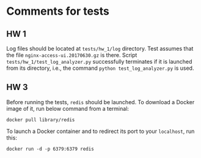 # Comments for tests

## HW 1
Log files should be located at `tests/hw_1/log` directory. Test assumes that the file `nginx-access-ui.20170630.gz` is there.
Script `tests/hw_1/test_log_analyzer.py` successfully terminates if it is launched from its directory, i.e., the command `python test_log_analyzer.py` is used.

## HW 3
Before running the tests, `redis` should be launched. To download a Docker image of it, run below command from a terminal:
```
docker pull library/redis
```

To launch a Docker container and to redirect its port to your `localhost`, run this:
```
docker run -d -p 6379:6379 redis
```
